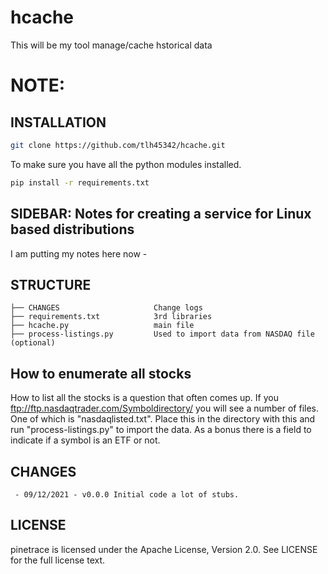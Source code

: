 # hcache

This will be my tool manage/cache hstorical data

# NOTE:

## INSTALLATION

```bash
git clone https://github.com/tlh45342/hcache.git
```

To make sure you have all the python modules installed.

```bash
pip install -r requirements.txt
```

## SIDEBAR: Notes for creating a service for Linux based distributions

I am putting my notes here now -

## STRUCTURE

    ├── CHANGES                     Change logs
    ├── requirements.txt            3rd libraries
    ├── hcache.py                   main file
    ├── process-listings.py         Used to import data from NASDAQ file (optional)

## How to enumerate all stocks

How to list all the stocks is a question that often comes up.  If you ftp://ftp.nasdaqtrader.com/Symboldirectory/ you will see a number of files.
One of which is "nasdaqlisted.txt".  Place this in the directory with this and run "process-listings.py" to import the data.  As a bonus there is a field to indicate
if a  symbol is an ETF or not.

## CHANGES

     - 09/12/2021 - v0.0.0 Initial code a lot of stubs.

## LICENSE

pinetrace is licensed under the Apache License, Version 2.0. See LICENSE for the full license text.
